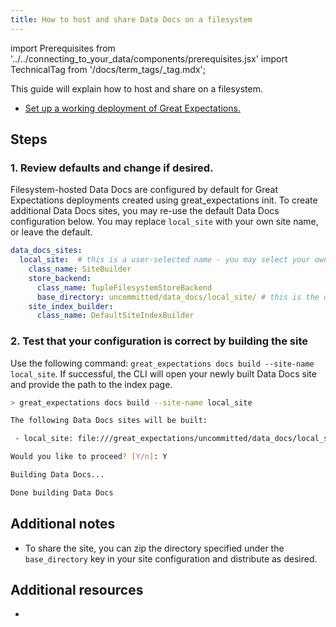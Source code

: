 ```yaml
---
title: How to host and share Data Docs on a filesystem
---
```

import Prerequisites from '../../connecting_to_your_data/components/prerequisites.jsx'
import TechnicalTag from '/docs/term_tags/_tag.mdx';

This guide will explain how to host and share <TechnicalTag relative="../../../" tag="data_docs" text="Data Docs" /> on a filesystem.

<Prerequisites>

- [Set up a working deployment of Great Expectations.](../../../tutorials/getting_started/tutorial_overview.md)

</Prerequisites>

## Steps

### 1. Review defaults and change if desired.

Filesystem-hosted Data Docs are configured by default for Great Expectations deployments created using great_expectations init.  To create additional Data Docs sites, you may re-use the default Data Docs configuration below. You may replace ``local_site`` with your own site name, or leave the default.

```yaml
data_docs_sites:
  local_site:  # this is a user-selected name - you may select your own
    class_name: SiteBuilder
    store_backend:
      class_name: TupleFilesystemStoreBackend
      base_directory: uncommitted/data_docs/local_site/ # this is the default path but can be changed as required
    site_index_builder:
      class_name: DefaultSiteIndexBuilder
```

### 2. Test that your configuration is correct by building the site

Use the following <TechnicalTag relative="../../../" tag="cli" text="CLI" /> command: ``great_expectations docs build --site-name local_site``. If successful, the CLI will open your newly built Data Docs site and provide the path to the index page.

```bash
> great_expectations docs build --site-name local_site

The following Data Docs sites will be built:

 - local_site: file:///great_expectations/uncommitted/data_docs/local_site/index.html

Would you like to proceed? [Y/n]: Y

Building Data Docs...

Done building Data Docs
```

## Additional notes

- To share the site, you can zip the directory specified under the ``base_directory`` key in your site configuration and distribute as desired.

## Additional resources

- <TechnicalTag tag="data_docs" text="Data Docs"/>
